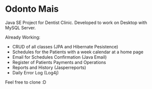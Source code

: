 # Odonto Mais

Java SE Project for Dentist Clinic. Developed to work on Desktop with MySQL Server. 

Already Working:</br>
- CRUD of all classes (JPA and Hibernate Pesistence)</br> 
- Schedules for the Patients with a week calendar at a home page</br>
- Email for Schedules Confirmation (Java Email) </br>
- Register of Patients Payments and Operations   
- Reports and History (Jasperreports)
- Daily Error Log (Log4j)
    
Feel free to clone :D 
